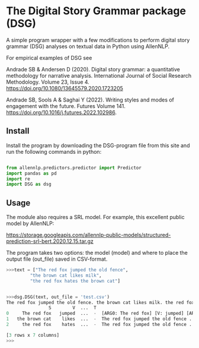 # The Digital Story Grammar package (DSG)

A simple program wrapper with a few modifications to perform digital story grammar (DSG) analyses on textual data in Python using AllenNLP. 

For empirical examples of DSG see 

Andrade SB & Andersen D (2020). Digital story grammar: a quantitative methodology for narrative analysis. International Journal of Social Research Methodology. Volume 23, Issue 4. https://doi.org/10.1080/13645579.2020.1723205

Andrade SB, Sools A & Saghai Y (2022). Writing styles and modes of engagement with the future. Futures
Volume 141. https://doi.org/10.1016/j.futures.2022.102986.


## Install
Install the program by downloading the DSG-program file from this site and run the following commands in python: <br/>

```python

from allennlp.predictors.predictor import Predictor
import pandas as pd
import re
import DSG as dsg

```

##  Usage
The module also requires a SRL model. For example, this excellent public model by AllenNLP:

https://storage.googleapis.com/allennlp-public-models/structured-prediction-srl-bert.2020.12.15.tar.gz

The program takes two options: the model (model) and where to place the output file (out_file) saved in CSV-format.

```python
>>>text = ["The red fox jumped the old fence",
         "the brown cat likes milk",
         "the red fox hates the brown cat"]


>>>dsg.DSG(text, out_file = 'test.csv')
The red fox jumped the old fence. the brown cat likes milk. the red fox hates the brown cat
                S        V  ...  T                                                txt
0     The red fox   jumped  ...  -  [ARG0: The red fox] [V: jumped] [ARG1: the old...
1   the brown cat    likes  ...  -  The red fox jumped the old fence . [ARG0: the ...
2     the red fox    hates  ...  -  The red fox jumped the old fence . the brown c...

[3 rows x 7 columns]
>>> 



